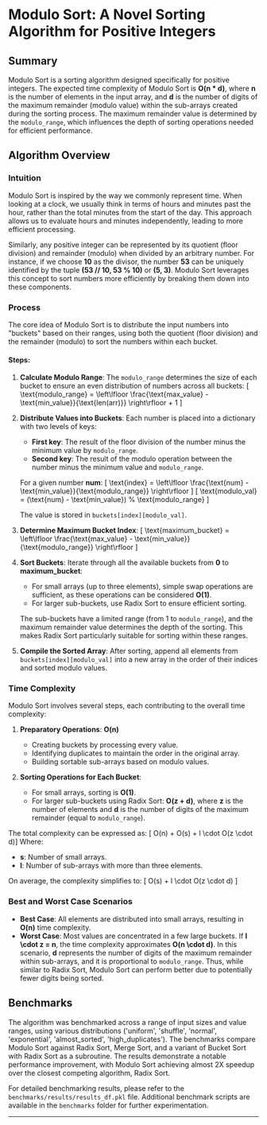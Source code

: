 # Modulo Sort: A Novel Sorting Algorithm for Positive Integers

## Summary

Modulo Sort is a sorting algorithm designed specifically for positive integers. The expected time complexity of Modulo Sort is **O(n * d)**, where **n** is the number of elements in the input array, and **d** is the number of digits of the maximum remainder (modulo value) within the sub-arrays created during the sorting process. The maximum remainder value is determined by the `modulo_range`, which influences the depth of sorting operations needed for efficient performance.

## Algorithm Overview

### Intuition

Modulo Sort is inspired by the way we commonly represent time. When looking at a clock, we usually think in terms of hours and minutes past the hour, rather than the total minutes from the start of the day. This approach allows us to evaluate hours and minutes independently, leading to more efficient processing.

Similarly, any positive integer can be represented by its quotient (floor division) and remainder (modulo) when divided by an arbitrary number. For instance, if we choose **10** as the divisor, the number **53** can be uniquely identified by the tuple **(53 // 10, 53 % 10)** or **(5, 3)**. Modulo Sort leverages this concept to sort numbers more efficiently by breaking them down into these components.

### Process

The core idea of Modulo Sort is to distribute the input numbers into "buckets" based on their ranges, using both the quotient (floor division) and the remainder (modulo) to sort the numbers within each bucket.

#### Steps:

1. **Calculate Modulo Range**: 
   The `modulo_range` determines the size of each bucket to ensure an even distribution of numbers across all buckets:
   \[
   \text{modulo\_range} = \left\lfloor \frac{\text{max\_value} - \text{min\_value}}{\text{len(arr)}} \right\rfloor + 1
   \]
   
2. **Distribute Values into Buckets**:
   Each number is placed into a dictionary with two levels of keys:
   - **First key**: The result of the floor division of the number minus the minimum value by `modulo_range`.
   - **Second key**: The result of the modulo operation between the number minus the minimum value and `modulo_range`.
   
   For a given number **num**:
   \[
   \text{index} = \left\lfloor \frac{\text{num} - \text{min\_value}}{\text{modulo\_range}} \right\rfloor
   \]
   \[
   \text{modulo\_val} = (\text{num} - \text{min\_value}) \% \text{modulo\_range}
   \]
   
   The value is stored in `buckets[index][modulo_val]`.

3. **Determine Maximum Bucket Index**:
   \[
   \text{maximum\_bucket} = \left\lfloor \frac{\text{max\_value} - \text{min\_value}}{\text{modulo\_range}} \right\rfloor
   \]

4. **Sort Buckets**:
   Iterate through all the available buckets from **0** to **maximum_bucket**:
   - For small arrays (up to three elements), simple swap operations are sufficient, as these operations can be considered **O(1)**.
   - For larger sub-buckets, use Radix Sort to ensure efficient sorting.

   The sub-buckets have a limited range (from 1 to `modulo_range`), and the maximum remainder value determines the depth of the sorting. This makes Radix Sort particularly suitable for sorting within these ranges.

5. **Compile the Sorted Array**:
   After sorting, append all elements from `buckets[index][modulo_val]` into a new array in the order of their indices and sorted modulo values.

### Time Complexity

Modulo Sort involves several steps, each contributing to the overall time complexity:

1. **Preparatory Operations**: **O(n)**
   - Creating buckets by processing every value.
   - Identifying duplicates to maintain the order in the original array.
   - Building sortable sub-arrays based on modulo values.

2. **Sorting Operations for Each Bucket**:
   - For small arrays, sorting is **O(1)**.
   - For larger sub-buckets using Radix Sort: **O(z + d)**, where **z** is the number of elements and **d** is the number of digits of the maximum remainder (equal to `modulo_range`).

The total complexity can be expressed as:
\[ O(n) + O(s) + l \cdot O(z \cdot d)\]
Where:
- **s**: Number of small arrays.
- **l**: Number of sub-arrays with more than three elements.

On average, the complexity simplifies to:
\[
O(s) + l \cdot O(z \cdot d)
\]

### Best and Worst Case Scenarios

- **Best Case**: All elements are distributed into small arrays, resulting in **O(n)** time complexity.
- **Worst Case**: Most values are concentrated in a few large buckets. If **l \cdot z = n**, the time complexity approximates **O(n \cdot d)**. In this scenario, **d** represents the number of digits of the maximum remainder within sub-arrays, and it is proportional to `modulo_range`. Thus, while similar to Radix Sort, Modulo Sort can perform better due to potentially fewer digits being sorted.


## Benchmarks

The algorithm was benchmarked across a range of input sizes and value ranges, using various distributions ('uniform', 'shuffle', 'normal', 'exponential', 'almost_sorted', 'high_duplicates'). The benchmarks compare Modulo Sort against Radix Sort, Merge Sort, and a variant of Bucket Sort with Radix Sort as a subroutine. The results demonstrate a notable performance improvement, with Modulo Sort achieving almost 2X speedup over the closest competing algorithm, Radix Sort.

For detailed benchmarking results, please refer to the `benchmarks/results/results_df.pkl` file. Additional benchmark scripts are available in the `benchmarks` folder for further experimentation.

---


